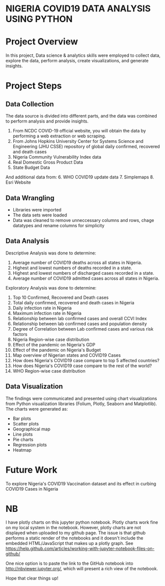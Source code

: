 # NIGERIA COVID19 DATA ANALYSIS USING PYTHON
# Project Overview
In this project, Data science & analytics skills were employed to collect data, explore the data, perform analysis, create visualizations, and generate insights.
# Project Steps
## Data Collection
The data source is divided into different parts, and the data was combined to perform analysis and provide insights.

1. From NCDC COVID-19 official website, you will obtain the data by performing a web extraction or web scraping.
2. From Johns Hopkins University Center for Systems Science and Engineering (JHU CSSE) repository of global daily confirmed, recovered and death cases
3. Nigeria Community Vulnerability Index data
4. Real Domestic Gross Product Data
5. State Budget Data

And additional data from:
6. WHO COVID19 update data
7. Simplemaps
8. Esri Website
## Data Wrangling
- Libraries were imported
- The data sets were loaded
- Data was cleaned to remove unneccessary columns and rows, chage datatypes and rename columns for simplicity
## Data Analysis
Descriptive Analysis was done to determine:
1. Average number of COVID19 deaths across all states in Nigeria.
2. Highest and lowest numbers of deaths recorded in a state.
3. Highest and lowest numbers of discharged cases recorded in a state.
4. Average number of COVID19 admitted cases across all states in Nigeria.

Exploratory Analysis was done to determine:
1.  Top 10 Confirmed, Recovered and Death cases 
2.  Total daily confirmed, recovered and death cases in Nigeria
3.  Daily infection rate in Nigeria
4.  Maximum infection rate in Nigeria
5.  Relationship between lab confirmed cases and overall CCVI Index
6.  Relationship between lab confirmed cases and population density
7.  Degree of Correlation between Lab confirmed cases and various risk factors
8.  Nigeria Region-wise case distribution 
9.  Effect of the pandemic on Nigeria's GDP
10. Effect of the pandemic on Nigeria's Budget
11. Map overview of Nigerian states and COVID19 Cases
12. How does Nigeria's COVID19 case compare to top 5 affected countries? 
13. How does Nigeria's COVID19 case compare to the rest of the world?
14. WHO Region-wise case distribution

## Data Visualization
The findings were communicated and presented using chart visualizations from Python visualization libraries (Folium, Plotly, Seaborn and Matplotlib). The charts were generated as:
-	Bar plots
-   Scatter plots
-   Geographical map
-	Line plots
-	Pie charts
-	Regression plots
-   Heatmap

# Future Work
To explore Nigeria's COVID19 Vaccination dataset and its effect in curbing COVID19 Cases in Nigeria

# NB
I have plotly charts on this jupyter python notebook. Plotly charts work fine on my local system in the notebook. However, plotly charts are not displayed when uploaded to my github page.
The issue is that github performs a static render of the notebooks and it doesn't include the embedded HTML/JavaScript that makes up a plotly graph. See https://help.github.com/articles/working-with-jupyter-notebook-files-on-github/

One nice option is to paste the link to the GitHub notebook into http://nbviewer.jupyter.org/, which will present a rich view of the notebook.

Hope that clear things up!
